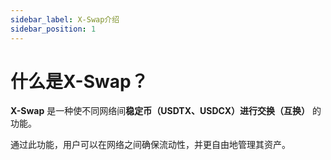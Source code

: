 ```yaml
---
sidebar_label: X-Swap介绍
sidebar_position: 1
---
```


# 什么是X-Swap？

**X-Swap** 是一种使不同网络间**稳定币（USDTX、USDCX）进行交换（互换）** 的功能。

通过此功能，用户可以在网络之间确保流动性，并更自由地管理其资产。